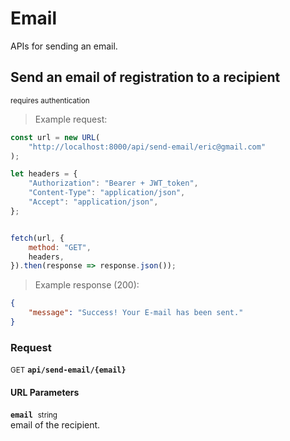# Email

APIs for sending an email.

## Send an email of registration to a recipient

<small class="badge badge-darkred">requires authentication</small>



> Example request:

```javascript
const url = new URL(
    "http://localhost:8000/api/send-email/eric@gmail.com"
);

let headers = {
    "Authorization": "Bearer + JWT_token",
    "Content-Type": "application/json",
    "Accept": "application/json",
};


fetch(url, {
    method: "GET",
    headers,
}).then(response => response.json());
```


> Example response (200):

```json
{
    "message": "Success! Your E-mail has been sent."
}
```
<div id="execution-results-GETapi-send-email--email-" hidden>
    <blockquote>Received response<span id="execution-response-status-GETapi-send-email--email-"></span>:</blockquote>
    <pre class="json"><code id="execution-response-content-GETapi-send-email--email-"></code></pre>
</div>
<div id="execution-error-GETapi-send-email--email-" hidden>
    <blockquote>Request failed with error:</blockquote>
    <pre><code id="execution-error-message-GETapi-send-email--email-"></code></pre>
</div>
<form id="form-GETapi-send-email--email-" data-method="GET" data-path="api/send-email/{email}" data-authed="1" data-hasfiles="0" data-headers='{"Authorization":"Bearer + JWT_token","Content-Type":"application\/json","Accept":"application\/json"}' onsubmit="event.preventDefault(); executeTryOut('GETapi-send-email--email-', this);">
<h3>
    Request&nbsp;&nbsp;&nbsp;
    </h3>
<p>
<small class="badge badge-green">GET</small>
 <b><code>api/send-email/{email}</code></b>
</p>
<p>
<label id="auth-GETapi-send-email--email-" hidden>Authorization header: <b><code></code></b><input type="text" name="Authorization" data-prefix="" data-endpoint="GETapi-send-email--email-" data-component="header"></label>
</p>
<h4 class="fancy-heading-panel"><b>URL Parameters</b></h4>
<p>
<b><code>email</code></b>&nbsp;&nbsp;<small>string</small>  &nbsp;
<input type="text" name="email" data-endpoint="GETapi-send-email--email-" data-component="url" required  hidden>
<br>
email of the recipient.</p>
</form>



